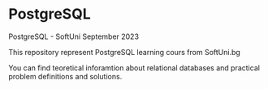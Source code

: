 # PostgreSQL
PostgreSQL - SoftUni September 2023

This repository represent PostgreSQL learning cours from SoftUni.bg

You can find teoretical inforamtion about relational databases and practical problem definitions and solutions.
